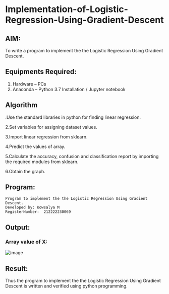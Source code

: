 # Implementation-of-Logistic-Regression-Using-Gradient-Descent

## AIM:
To write a program to implement the the Logistic Regression Using Gradient Descent.

## Equipments Required:
1. Hardware – PCs
2. Anaconda – Python 3.7 Installation / Jupyter notebook

## Algorithm
.Use the standard libraries in python for finding linear regression.

2.Set variables for assigning dataset values.

3.Import linear regression from sklearn.

4.Predict the values of array.

5.Calculate the accuracy, confusion and classification report by importing the required modules from sklearn.

6.Obtain the graph.

## Program:
```
Program to implement the the Logistic Regression Using Gradient Descent.
Developed by: Kowsalya M
RegisterNumber:  212222230069
```

## Output:
### Array value of X:
![image](https://github.com/Kowsalyasathya/-Implementation-of-Logistic-Regression-Using-Gradient-Descent/assets/118671457/80ba5615-85dc-4357-9d3a-10ea83fe93db)



## Result:
Thus the program to implement the the Logistic Regression Using Gradient Descent is written and verified using python programming.

